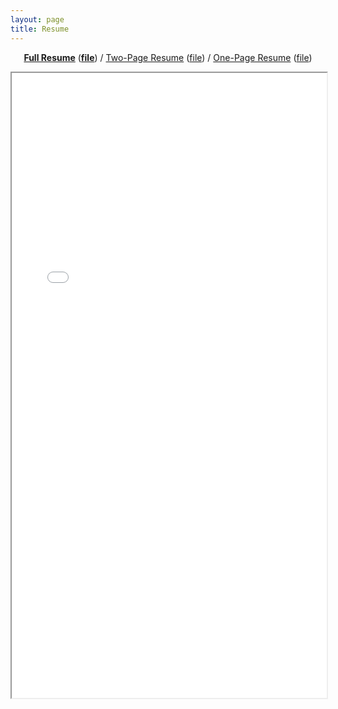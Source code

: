 ```yaml
---
layout: page
title: Resume
---
```


<div class="empty_subtitle"></div>
<p style="text-align:center"><a style="font-weight:bold" href="/full_resume">Full Resume</a> (<a style="font-weight:bold" href="/docs/resume_long_antonio_franques.pdf">file</a>)  /  <a href="/2page_resume">Two-Page Resume</a> (<a href="/docs/resume_2page_antonio_franques.pdf">file</a>)  /  <a href="/short_resume">One-Page Resume</a> (<a href="/docs/resume_short_antonio_franques.pdf">file</a>)</p>
<iframe src="/docs/resume_long_antonio_franques.pdf#toolbar=0" width="100%" height="1000px"></iframe>
